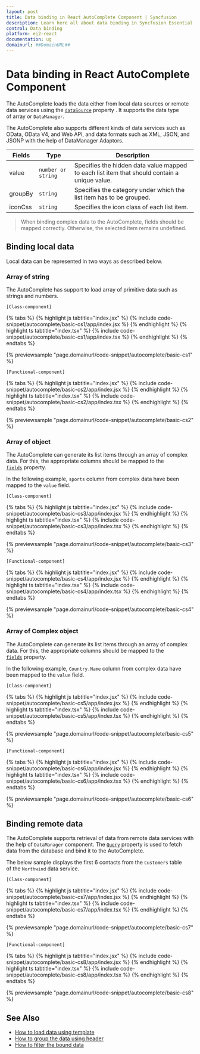 ```yaml
---
layout: post
title: Data binding in React AutoComplete Component | Syncfusion
description: Learn here all about data binding in Syncfusion Essential React AutoComplete component, it's elements and more details.
control: Data binding 
platform: ej2-react
documentation: ug
domainurl: ##DomainURL##
---
```


# Data binding in React AutoComplete Component

The AutoComplete loads the data either from local data sources or remote data services using the [`dataSource`](https://ej2.syncfusion.com/react/documentation/api/auto-complete/#datasource) property .
It supports the data type of array or `DataManager`.

The AutoComplete also supports different kinds of data services such as OData, OData V4, and Web API, and data formats such as XML, JSON, and JSONP with the help of DataManager Adaptors.

| Fields | Type | Description |
|------|------|-------------|
| value |  `number or string` | Specifies the hidden data value mapped to each list item that should contain a unique value. |
| groupBy |  `string` | Specifies the category under which the list item has to be grouped. |
| iconCss |  `string` | Specifies the icon class of each list item.|

> When binding complex data to the AutoComplete, fields should be mapped correctly. Otherwise, the selected item remains undefined.

## Binding local data

Local data can be represented in two ways as described below.

### Array of string

The AutoComplete has support to load array of primitive data such as strings and numbers.

`[Class-component]`

{% tabs %}
{% highlight js tabtitle="index.jsx" %}
{% include code-snippet/autocomplete/basic-cs1/app/index.jsx %}
{% endhighlight %}
{% highlight ts tabtitle="index.tsx" %}
{% include code-snippet/autocomplete/basic-cs1/app/index.tsx %}
{% endhighlight %}
{% endtabs %}

 {% previewsample "page.domainurl/code-snippet/autocomplete/basic-cs1" %}

`[Functional-component]`

{% tabs %}
{% highlight js tabtitle="index.jsx" %}
{% include code-snippet/autocomplete/basic-cs2/app/index.jsx %}
{% endhighlight %}
{% highlight ts tabtitle="index.tsx" %}
{% include code-snippet/autocomplete/basic-cs2/app/index.tsx %}
{% endhighlight %}
{% endtabs %}

 {% previewsample "page.domainurl/code-snippet/autocomplete/basic-cs2" %}

### Array of object

The AutoComplete can generate its list items through an array of complex data. For this, the appropriate columns should be mapped to the [`fields`](https://ej2.syncfusion.com/react/documentation/api/auto-complete/#fields) property.

In the following example, `sports` column from complex data have been mapped to the `value` field.

`[Class-component]`

{% tabs %}
{% highlight js tabtitle="index.jsx" %}
{% include code-snippet/autocomplete/basic-cs3/app/index.jsx %}
{% endhighlight %}
{% highlight ts tabtitle="index.tsx" %}
{% include code-snippet/autocomplete/basic-cs3/app/index.tsx %}
{% endhighlight %}
{% endtabs %}

 {% previewsample "page.domainurl/code-snippet/autocomplete/basic-cs3" %}

`[Functional-component]`

{% tabs %}
{% highlight js tabtitle="index.jsx" %}
{% include code-snippet/autocomplete/basic-cs4/app/index.jsx %}
{% endhighlight %}
{% highlight ts tabtitle="index.tsx" %}
{% include code-snippet/autocomplete/basic-cs4/app/index.tsx %}
{% endhighlight %}
{% endtabs %}

 {% previewsample "page.domainurl/code-snippet/autocomplete/basic-cs4" %}

### Array of Complex object

The AutoComplete can generate its list items through an array of complex data. For this, the appropriate columns should be mapped to the [`fields`](https://ej2.syncfusion.com/react/documentation/api/auto-complete/#fields) property.

In the following example, `Country.Name` column from complex data have been mapped to the `value` field.

`[Class-component]`

{% tabs %}
{% highlight js tabtitle="index.jsx" %}
{% include code-snippet/autocomplete/basic-cs5/app/index.jsx %}
{% endhighlight %}
{% highlight ts tabtitle="index.tsx" %}
{% include code-snippet/autocomplete/basic-cs5/app/index.tsx %}
{% endhighlight %}
{% endtabs %}

 {% previewsample "page.domainurl/code-snippet/autocomplete/basic-cs5" %}

`[Functional-component]`

{% tabs %}
{% highlight js tabtitle="index.jsx" %}
{% include code-snippet/autocomplete/basic-cs6/app/index.jsx %}
{% endhighlight %}
{% highlight ts tabtitle="index.tsx" %}
{% include code-snippet/autocomplete/basic-cs6/app/index.tsx %}
{% endhighlight %}
{% endtabs %}

 {% previewsample "page.domainurl/code-snippet/autocomplete/basic-cs6" %}

## Binding remote data

The AutoComplete supports retrieval of data from remote data services with the help of `DataManager` component. The [`Query`](https://ej2.syncfusion.com/react/documentation/api/auto-complete/#query) property is used to fetch data from the database and bind it to the AutoComplete.

The below sample displays the first 6 contacts from the `Customers` table of the `Northwind` data service.

`[Class-component]`

{% tabs %}
{% highlight js tabtitle="index.jsx" %}
{% include code-snippet/autocomplete/basic-cs7/app/index.jsx %}
{% endhighlight %}
{% highlight ts tabtitle="index.tsx" %}
{% include code-snippet/autocomplete/basic-cs7/app/index.tsx %}
{% endhighlight %}
{% endtabs %}

 {% previewsample "page.domainurl/code-snippet/autocomplete/basic-cs7" %}

`[Functional-component]`

{% tabs %}
{% highlight js tabtitle="index.jsx" %}
{% include code-snippet/autocomplete/basic-cs8/app/index.jsx %}
{% endhighlight %}
{% highlight ts tabtitle="index.tsx" %}
{% include code-snippet/autocomplete/basic-cs8/app/index.tsx %}
{% endhighlight %}
{% endtabs %}

 {% previewsample "page.domainurl/code-snippet/autocomplete/basic-cs8" %}

## See Also

* [How to load data using template](./templates#item-template)
* [How to group the data using header](./grouping/)
* [How to filter the bound data](./filtering/)